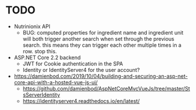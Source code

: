 # TODO
- Nutrinionix API
  - BUG: computed properties for ingredient name and ingredient unit will both trigger another search when set through the previous search. this means they can trigger each other multiple times in a row. stop this.
- ASP.NET Core 2.2 backend
	- JWT for Cookie authentication in the SPA
	- Identity or IdentityServer4 for the user account?
- https://damienbod.com/2019/10/04/building-and-securing-an-asp-net-core-api-with-a-hosted-vue-js-ui/
  - https://github.com/damienbod/AspNetCoreMvcVueJs/tree/master/StsServerIdentity
  - https://identityserver4.readthedocs.io/en/latest/